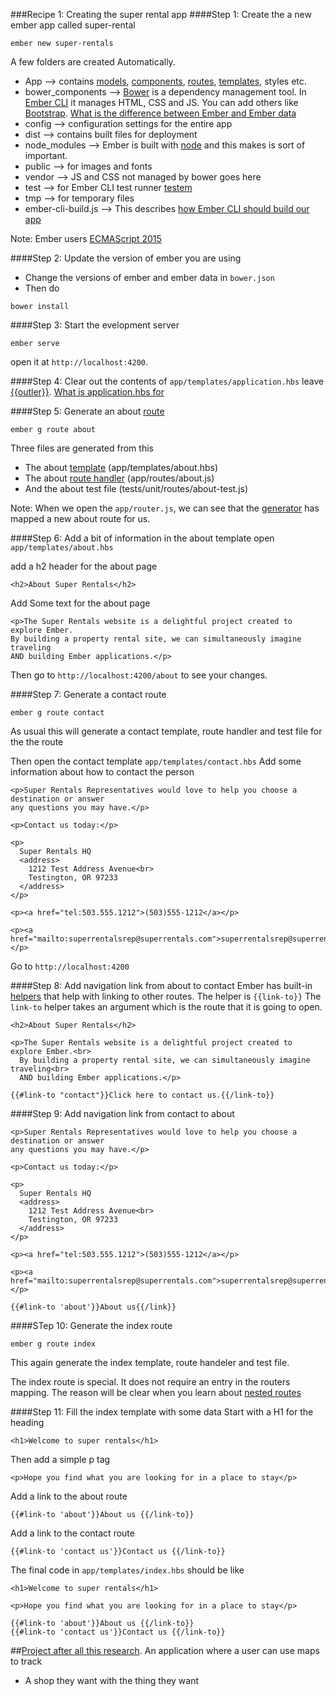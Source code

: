 ###Recipe 1: Creating the super rental app
####Step 1: Create the a new ember app called super-rental

```
ember new super-rentals
```

A few folders are created Automatically.</br>
* App --> contains [models](), [components](), [routes](), [templates](), styles etc.
* bower_components --> [Bower]() is a dependency management tool. In [Ember CLI]() it manages HTML, CSS and JS. You can add others like [Bootstrap](). [What is the difference between Ember and Ember data]()
* config --> configuration settings for the entire app
* dist --> contains built files for deployment
* node_modules --> Ember is built with [node]() and this makes is sort of important.
* public --> for images and fonts 
* vendor --> JS and CSS not managed by bower goes here
* test --> for Ember CLI test runner [testem]()
* tmp --> for temporary files 
* ember-cli-build.js --> This describes [how Ember CLI should build our app]()

Note: Ember users [ECMAScript 2015]() 

####Step 2: Update the version of ember you are using 

* Change the versions of ember and ember data in ```bower.json```
* Then 	do 

```
bower install
```

####Step 3: Start the evelopment server

```
ember serve 
```

open it at ```http://localhost:4200```.

####Step 4: Clear out the contents of ```app/templates/application.hbs``` 
leave [{{outler}}](). [What is application.hbs for]()

####Step 5: Generate an about [route]()

``` 
ember g route about
```

Three files are generated from this 
* The about [template]() (app/templates/about.hbs)
* The about [route handler]() (app/routes/about.js)
* And the about test file (tests/unit/routes/about-test.js)

Note: When we open the ```app/router.js```, we can see that the [generator]() has mapped a new about route for us.

####Step 6: Add a bit of information in the about template
open ```app/templates/about.hbs```

add a h2 header for the about page

```<h2>About Super Rentals</h2>```

Add Some text for the about page

```
<p>The Super Rentals website is a delightful project created to explore Ember.
By building a property rental site, we can simultaneously imagine traveling
AND building Ember applications.</p>
```

Then go to ```http://localhost:4200/about``` to see your changes.

####Step 7: Generate a contact route

```
ember g route contact
```

As usual this will generate a contact template, route handler and test file for the the route

Then open the contact template ```app/templates/contact.hbs```
Add some information about how to contact the person


```
<p>Super Rentals Representatives would love to help you choose a destination or answer
any questions you may have.</p>

<p>Contact us today:</p>

<p>
  Super Rentals HQ
  <address>
    1212 Test Address Avenue<br>
    Testington, OR 97233
  </address>
</p>

<p><a href="tel:503.555.1212">(503)555-1212</a></p>

<p><a href="mailto:superrentalsrep@superrentals.com">superrentalsrep@superrentals.com</a></p>
```

Go to ```http://localhost:4200```

####Step 8: Add navigation link from about to contact
Ember has built-in [helpers]() that help with linking to other routes. The helper is ```{{link-to}}```
The ```link-to``` helper takes an argument which is the route that it is going to open.

```
<h2>About Super Rentals</h2>

<p>The Super Rentals website is a delightful project created to explore Ember.<br>
  By building a property rental site, we can simultaneously imagine traveling<br>
  AND building Ember applications.</p>

{{#link-to "contact"}}Click here to contact us.{{/link-to}}
```

####Step 9: Add navigation link from contact to about

```
<p>Super Rentals Representatives would love to help you choose a destination or answer
any questions you may have.</p>

<p>Contact us today:</p>

<p>
  Super Rentals HQ
  <address>
    1212 Test Address Avenue<br>
    Testington, OR 97233
  </address>
</p>

<p><a href="tel:503.555.1212">(503)555-1212</a></p>

<p><a href="mailto:superrentalsrep@superrentals.com">superrentalsrep@superrentals.com</a></p>

{{#link-to 'about'}}About us{{/link}}
```

####STep 10: Generate the index route

```
ember g route index
```

This again generate the index template, route handeler and test file.

The index route is special. It does not require an entry in the routers mapping. The reason will be clear when you learn about [nested routes]()

####Step 11: Fill the index template with some data
Start with a H1 for the heading

```<h1>Welcome to super rentals</h1>```

Then add a simple p tag

```<p>Hope you find what you are looking for in a place to stay</p>```

Add a link to the about route 

```
{{#link-to 'about'}}About us {{/link-to}}
```

Add a link to the contact route 

```
{{#link-to 'contact us'}}Contact us {{/link-to}}
```

The final code in ```app/templates/index.hbs``` should be like 

```
<h1>Welcome to super rentals</h1>

<p>Hope you find what you are looking for in a place to stay</p>

{{#link-to 'about'}}About us {{/link-to}}
{{#link-to 'contact us'}}Contact us {{/link-to}}
```











##[Project after all this research]().
An application where a user can use maps to track 
* A shop they want with the thing they want


